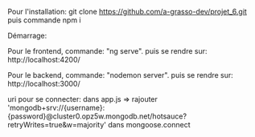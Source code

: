 Pour l'installation:
git clone https://github.com/a-grasso-dev/projet_6.git
puis commande npm i



Démarrage:

Pour le frontend, commande:
  "ng serve". 
 puis se rendre sur:  http://localhost:4200/

Pour le backend, commande:
  "nodemon server". 
 puis se rendre sur:  http://localhost:3000/

 uri pour se connecter:
 dans app.js => rajouter  
 'mongodb+srv://{username}:{password}@cluster0.opz5w.mongodb.net/hotsauce?retryWrites=true&w=majority'
 dans mongoose.connect
